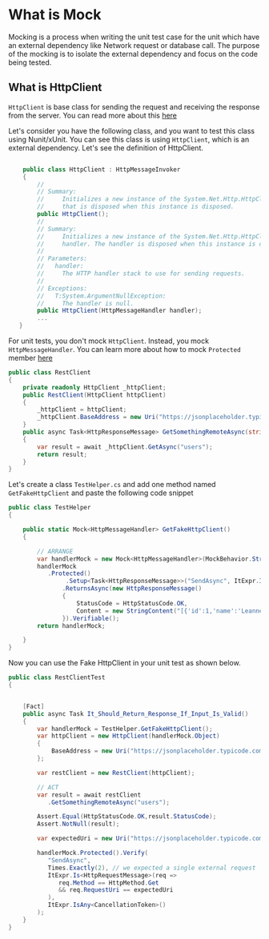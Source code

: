 
# What is Mock
Mocking is a process when writing the unit test case for the unit which have an external dependency like Network request or database call. The purpose of the mocking is to isolate the external dependency and focus on the code being tested.


## What is HttpClient
`HttpClient` is base class for sending the request and receiving the response from the server. You can read more about this [here](https://docs.microsoft.com/en-us/dotnet/api/system.net.http.httpclient?view=netcore-3.1)

Let's consider you have the following class, and you want to test this class using Nunit/xUnit. You can see this class is using `HttpClient`, which is an external dependency. Let's see the definition of HttpClient.

```csharp

    public class HttpClient : HttpMessageInvoker
    {
        //
        // Summary:
        //     Initializes a new instance of the System.Net.Http.HttpClient class using a System.Net.Http.HttpClientHandler
        //     that is disposed when this instance is disposed.
        public HttpClient();
        //
        // Summary:
        //     Initializes a new instance of the System.Net.Http.HttpClient class with the specified
        //     handler. The handler is disposed when this instance is disposed.
        //
        // Parameters:
        //   handler:
        //     The HTTP handler stack to use for sending requests.
        //
        // Exceptions:
        //   T:System.ArgumentNullException:
        //     The handler is null.
        public HttpClient(HttpMessageHandler handler);
        ...
   }
```
For unit tests, you don't mock `HttpClient`. Instead, you mock `HttpMessageHandler`. You can learn more about how to mock `Protected` member [here](https://github.com/Moq/moq4/wiki/Quickstart)



```csharp
public class RestClient
{
	private readonly HttpClient _httpClient;
	public RestClient(HttpClient httpClient)
	{
		_httpClient = httpClient;
		_httpClient.BaseAddress = new Uri("https://jsonplaceholder.typicode.com/");
	}
	public async Task<HttpResponseMessage> GetSomethingRemoteAsync(string url)
	{
		var result = await _httpClient.GetAsync("users");
		return result;
	}
}
```

Let's create a class `TestHelper.cs` and add one method named `GetFakeHttpClient` and paste the following code snippet



```csharp
public class TestHelper
{

	public static Mock<HttpMessageHandler> GetFakeHttpClient()
	{

		// ARRANGE
		var handlerMock = new Mock<HttpMessageHandler>(MockBehavior.Strict);
		handlerMock
		   .Protected()
				.Setup<Task<HttpResponseMessage>>("SendAsync", ItExpr.IsAny<HttpRequestMessage>(), ItExpr.IsAny<CancellationToken>())
			   .ReturnsAsync(new HttpResponseMessage()
			   {
				   StatusCode = HttpStatusCode.OK,
				   Content = new StringContent("[{'id':1,'name':'Leanne Graham','email':'example@test.com'}]"),
			   }).Verifiable();
		return handlerMock;

	}
}
```

Now you can use the Fake HttpClient in your unit test as shown below.

```csharp
public class RestClientTest
{


	[Fact]
	public async Task It_Should_Return_Response_If_Input_Is_Valid()
	{
		var handlerMock = TestHelper.GetFakeHttpClient();
		var httpClient = new HttpClient(handlerMock.Object)
		{
			BaseAddress = new Uri("https://jsonplaceholder.typicode.com/"),
		};

		var restClient = new RestClient(httpClient);

		// ACT
		var result = await restClient
		   .GetSomethingRemoteAsync("users");

		Assert.Equal(HttpStatusCode.OK,result.StatusCode);
		Assert.NotNull(result);

		var expectedUri = new Uri("https://jsonplaceholder.typicode.com/users");

		handlerMock.Protected().Verify(
		   "SendAsync",
		   Times.Exactly(2), // we expected a single external request
		   ItExpr.Is<HttpRequestMessage>(req =>
			  req.Method == HttpMethod.Get
			  && req.RequestUri == expectedUri
		   ),
		   ItExpr.IsAny<CancellationToken>()
		);
	}
}
```
<!--stackedit_data:
eyJoaXN0b3J5IjpbMTU1Mjc0ODQ5LDIzNzE3NTgxLC0xNjQwOD
I0ODU4LDgwNjQ4MTI1LDk0OTU4NTM0NF19
-->
